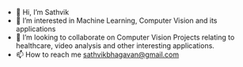 - 👋 Hi, I’m Sathvik
- 👀 I’m interested in Machine Learning, Computer Vision and its applications
- 💞️ I’m looking to collaborate on Computer Vision Projects relating to healthcare, video analysis and other interesting applications.
- 📫 How to reach me sathvikbhagavan@gmail.com

<!---
sathvikbhagavan/sathvikbhagavan is a ✨ special ✨ repository because its `README.md` (this file) appears on your GitHub profile.
You can click the Preview link to take a look at your changes.
--->
